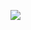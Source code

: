 ![](https://github.com/kenzo0619/Coursera/blob/master/Deep_Learning_Specialization/Course_1_Neural_Networks_and_Deep_Learning/Week4/DL_week4_quiz_Key_concepts_on_Deep_Neural_Networks.png)
